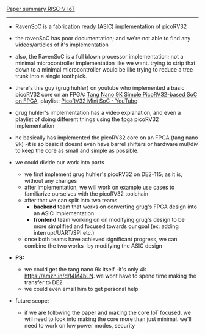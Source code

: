 [Paper summary RISC-V IoT](https://chatgpt.com/share/68be8587-12c0-8007-8855-b6c6606bafea)

---
- RavenSoC is a fabrication ready (ASIC) implementation of picoRV32
- the ravenSoC has poor documentation; and we're not able to find any videos/articles of it's implementation
- also, the RavenSoC is a full blown processor implementation; not a minimal microcontroller implementation like we want. trying to strip that down to a minimal microcontroller would be like trying to reduce a tree trunk into a single toothpick.


- there's this guy (grug huhler) on youtube who implemented a basic picoRV32 core on an FPGA: [Tang Nano 9K Simple PicoRV32-based SoC on FPGA](https://www.youtube.com/watch?v=cq7ETOCPIBM), playlist: [PicoRV32 Mini SoC - YouTube](https://www.youtube.com/playlist?list=PL7bIsDBNgNWsOMSPGQcaWWmu-4CNgrxn_)
- grug huhler's implementation has a video explanation, and even a playlist of doing different things using the fpga picoRV32 implementation
- he basically has implemented the picoRV32 core on an FPGA (tang nano 9k) -it is so basic it doesnt even have barrel shifters or hardware mul/div to keep the core as small and simple as possible.


- we could divide our work into parts
	- we first implement grug huhler's picoRV32 on DE2-115; as it is, without any changes
	- after implementation, we will work on example use cases to familiarize ourselves with the picoRV32 toolchain
	- after that we can split into two teams 
		- **backend** team that works on converting grug's FPGA design into an ASIC implementation
		- **frontend** team working on on modifying grug's design to be more simplified and focused towards our goal (ex: adding interrupt/UART/SPI etc.)
	- once both teams have achieved significant progress, we can combine the two works -by modifying the ASIC design 
- **PS:** 
	- we could get the tang nano 9k itself -it's only 4k https://amzn.in/d/f4M4bLN. we wont have to spend time making the transfer to DE2
	- we could even email him to get personal help
- future scope:
	- if we are following the paper and making the core IoT focused, we will need to look into making the core more than just minimal. we'll need to work on low power modes, security
